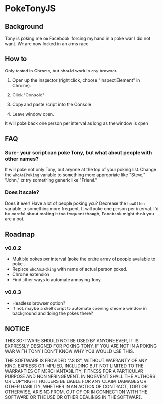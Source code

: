 # PokeTonyJS

## Background

Tony is poking me on Facebook, forcing my hand in a poke war I did not want. We are now locked in an arms race.

## How to

Only tested in Chrome, but should work in any browser. 

1) Open up the inspector (right click, choose "Inspect Element" in Chrome).

2) Click "Console"

3) Copy and paste script into the Console

4) Leave window open. 

It will poke back one person per interval  as long as the window is open

## FAQ

### Sure- your script can poke Tony, but what about people with other names?

It will poke not only Tony, but anyone at the top of your poking list. Change the `whoAmIPoking` variable to something more appropriate like "Steve," "John," or try something generic like "Friend."

### Does it scale?

Does it ever! Have a lot of people poking you? Decrease the `howOften` variable to something more frequent. It will poke one person per interval. I'd be careful about making it too frequent though, Facebook might think you are a bot.

## Roadmap

### v0.0.2

- Multiple pokes per interval (poke the entire array of people available to poke).
- Replace `whoAmIPoking` with name of actual person poked.
- Chrome extension
- Find other ways to automate annoying Tony.

### v0.0.3

- Headless browser option?
- If not, maybe a shell script to automate opening chrome window in background and doing the pokes there?

## NOTICE

THIS SOFTWARE SHOULD NOT BE USED BY ANYONE EVER, IT IS EXPRESSLY DESIGNED FOR POKING TONY, IF YOU ARE NOT IN A POKING WAR WITH TONY I DON'T KNOW WHY YOU WOULD USE THIS.

THE SOFTWARE IS PROVIDED "AS IS", WITHOUT WARRANTY OF ANY KIND, EXPRESS OR IMPLIED, INCLUDING BUT NOT LIMITED TO THE WARRANTIES OF MERCHANTABILITY, FITNESS FOR A PARTICULAR PURPOSE AND NONINFRINGEMENT. IN NO EVENT SHALL THE AUTHORS OR COPYRIGHT HOLDERS BE LIABLE FOR ANY CLAIM, DAMAGES OR OTHER LIABILITY, WHETHER IN AN ACTION OF CONTRACT, TORT OR OTHERWISE, ARISING FROM, OUT OF OR IN CONNECTION WITH THE SOFTWARE OR THE USE OR OTHER DEALINGS IN THE SOFTWARE.

